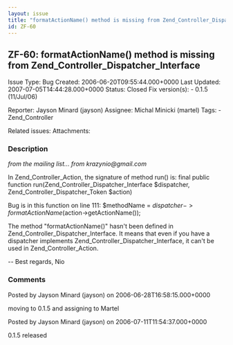 ```yaml
---
layout: issue
title: "formatActionName() method is missing from Zend_Controller_Dispatcher_Interface"
id: ZF-60
---
```


ZF-60: formatActionName() method is missing from Zend\_Controller\_Dispatcher\_Interface
----------------------------------------------------------------------------------------

 Issue Type: Bug Created: 2006-06-20T09:55:44.000+0000 Last Updated: 2007-07-05T14:44:28.000+0000 Status: Closed Fix version(s): - 0.1.5 (11/Jul/06)
 
 Reporter:  Jayson Minard (jayson)  Assignee:  Michal Minicki (martel)  Tags: - Zend\_Controller
 
 Related issues: 
 Attachments: 
### Description

_from the mailing list... from krazynio@gmail.com_

In Zend\_Controller\_Action, the signature of method run() is: final public function run(Zend\_Controller\_Dispatcher\_Interface $dispatcher, Zend\_Controller\_Dispatcher\_Token $action)

Bug is in this function on line 111: $methodName = $dispatcher->formatActionName($action->getActionName());

The method "formatActionName()" hasn't been defined in Zend\_Controller\_Dispatcher\_Interface. It means that even if you have a dispatcher implements Zend\_Controller\_Dispatcher\_Interface, it can't be used in Zend\_Controller\_Action.

-- Best regards, Nio

 

 

### Comments

Posted by Jayson Minard (jayson) on 2006-06-28T16:58:15.000+0000

moving to 0.1.5 and assigning to Martel

 

 

Posted by Jayson Minard (jayson) on 2006-07-11T11:54:37.000+0000

0.1.5 released

 

 